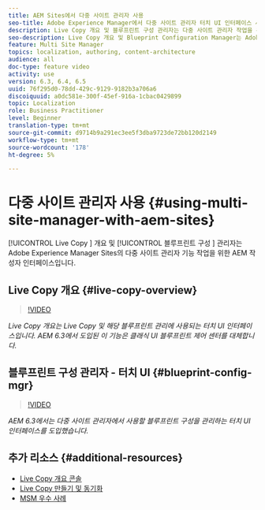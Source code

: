 ```yaml
---
title: AEM Sites에서 다중 사이트 관리자 사용
seo-title: Adobe Experience Manager에서 다중 사이트 관리자 터치 UI 인터페이스 사용
description: Live Copy 개요 및 블루프린트 구성 관리자는 다중 사이트 관리자 작업을 위한 터치 UI 사용 인터페이스입니다.
seo-description: Live Copy 개요 및 Blueprint Configuration Manager는 Adobe Experience Manager에서 다중 사이트 관리자를 사용하여 작업할 수 있는 터치 UI 지원 인터페이스입니다.
feature: Multi Site Manager
topics: localization, authoring, content-architecture
audience: all
doc-type: feature video
activity: use
version: 6.3, 6.4, 6.5
uuid: 76f295d0-78dd-429c-9129-9182b3a706a6
discoiquuid: a0dc581e-300f-45ef-916a-1cbac0429899
topic: Localization
role: Business Practitioner
level: Beginner
translation-type: tm+mt
source-git-commit: d9714b9a291ec3ee5f3dba9723de72bb120d2149
workflow-type: tm+mt
source-wordcount: '178'
ht-degree: 5%

---
```



# 다중 사이트 관리자 사용 {#using-multi-site-manager-with-aem-sites}

[!UICONTROL Live Copy ] 개요 및  [!UICONTROL 블루프린트 구성 ] 관리자는 Adobe Experience Manager Sites의 다중 사이트 관리자 기능 작업을 위한 AEM 작성자 인터페이스입니다.

## Live Copy 개요 {#live-copy-overview}

>[!VIDEO](https://video.tv.adobe.com/v/17054/?quality=9&learn=on)

*Live Copy 개요는 Live Copy 및 해당 블루프린트 관리에 사용되는 터치 UI 인터페이스입니다. AEM 6.3에서 도입된 이 기능은 클래식 UI 블루프린트 제어 센터를 대체합니다.*

## 블루프린트 구성 관리자 - 터치 UI {#blueprint-config-mgr}

>[!VIDEO](https://video.tv.adobe.com/v/17056/?quality=9&learn=on)

*AEM 6.3에서는 다중 사이트 관리자에서 사용할 블루프린트 구성을 관리하는 터치 UI 인터페이스를 도입했습니다.*

## 추가 리소스 {#additional-resources}

* [Live Copy 개요 콘솔](https://helpx.adobe.com/experience-manager/6-5/sites/administering/using/msm-livecopy-overview.html)
* [Live Copy 만들기 및 동기화](https://helpx.adobe.com/experience-manager/6-5/sites/administering/using/msm-livecopy.html)
* [MSM 우수 사례](https://helpx.adobe.com/experience-manager/6-5/sites/administering/using/msm-best-practices.html)
